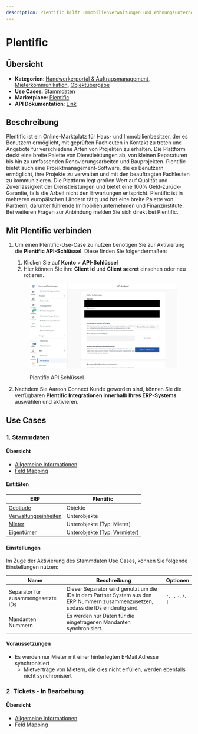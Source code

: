 ```yaml
---
description: Plentific hilft Immobilienverwaltungen und Wohnungsunternehmen
---
```


# Plentific

## Übersicht

* **Kategorien**: [Handwerkerportal & Auftragsmanagement](../kategorien/handwerkerportal-and-auftragsmanagement.md), [Mieterkommunikation](../kategorien/mieterkommunikation.md), [Objektübergabe](../kategorien/objektuebergabe.md)
* **Use Cases**: [Stammdaten](../use-cases/stammdaten.md)
* **Marketplace**: [Plentific](https://marketplace.aareon.com/de/listings/plentific)
* **API Dokumentation**: [Link](https://dev.plentific.com/api/client/latest)

## Beschreibung

Plentific ist ein Online-Marktplatz für Haus- und Immobilienbesitzer, der es Benutzern ermöglicht, mit geprüften Fachleuten in Kontakt zu treten und Angebote für verschiedene Arten von Projekten zu erhalten. Die Plattform deckt eine breite Palette von Dienstleistungen ab, von kleinen Reparaturen bis hin zu umfassenden Renovierungsarbeiten und Bauprojekten. Plentific bietet auch eine Projektmanagement-Software, die es Benutzern ermöglicht, ihre Projekte zu verwalten und mit den beauftragten Fachleuten zu kommunizieren. Die Plattform legt großen Wert auf Qualität und Zuverlässigkeit der Dienstleistungen und bietet eine 100% Geld-zurück-Garantie, falls die Arbeit nicht den Erwartungen entspricht. Plentific ist in mehreren europäischen Ländern tätig und hat eine breite Palette von Partnern, darunter führende Immobilienunternehmen und Finanzinstitute. Bei weiteren Fragen zur Anbindung melden Sie sich direkt bei Plentific.

## Mit Plentific verbinden

1.  Um einen Plentific-Use-Case zu nutzen benötigen Sie zur Aktivierung die **Plentific API-Schlüssel**. Diese finden Sie folgendermaßen:

    1. Klicken Sie auf **Konto** > **API-Schlüssel**
    2. Hier können Sie ihre **Client id** und **Client secret** einsehen oder neu rotieren.



    <figure><img src="../.gitbook/assets/image (2) (1) (1) (1) (1) (1).png" alt="" width="563"><figcaption><p>Plentific API Schlüssel</p></figcaption></figure>
2. Nachdem Sie Aareon Connect Kunde geworden sind, können Sie die verfügbaren **Plentific Integrationen innerhalb Ihres ERP-Systems** auswählen und aktivieren.

## Use Cases

### 1. Stammdaten

#### Übersicht

* [Allgemeine Informationen](../use-cases/stammdaten.md)
* [Feld Mapping](https://docs.google.com/spreadsheets/d/1b5iCRsnGxBGTXNzHzaNm0SlfRoIpbRofghzS-7HwbVc/edit#gid=1213044489\&fvid=23969279)

#### Entitäten

| ERP                                                            | Plentific                     |
| -------------------------------------------------------------- | ----------------------------- |
| [Gebäude](../entitaeten/gebaeude.md)                           | Objekte                       |
| [Verwaltungseinheiten](../kategorien/eigentuemerverwaltung.md) | Unterobjekte                  |
| [Mieter](../entitaeten/mieter.md)                              | Unterobjekte (Typ: Mieter)    |
| [Eigentümer](../entitaeten/eigentuemer.md)                     | Unterobjekte (Typ: Vermieter) |

#### Einstellungen

Im Zuge der Aktivierung des Stammdaten Use Cases, können Sie folgende Einstellungen nutzen:

<table><thead><tr><th width="165">Name</th><th width="450.33333333333326">Beschreibung</th><th>Optionen</th></tr></thead><tbody><tr><td>Separator für zusammengesetzte IDs</td><td>Dieser Separator wird genutzt um die IDs in dem Partner System aus den ERP Nummern zusammenzusetzen, sodass die IDs eindeutig sind.</td><td><code>-</code>, <code>_</code>, <code>.</code>, <code>/</code>, <code>|</code></td></tr><tr><td>Mandanten Nummern</td><td>Es werden nur Daten für die eingetragenen Mandanten synchronisiert.</td><td></td></tr></tbody></table>

#### Voraussetzungen

* Es werden nur Mieter mit einer hinterlegten E-Mail Adresse synchronisiert
  * Mietverträge von Mietern, die dies nicht erfüllen, werden ebenfalls nicht synchronisiert

### 2. Tickets - In Bearbeitung

#### Übersicht

* [Allgemeine Informationen](../use-cases/tickets.md)
* [Feld Mapping](https://docs.google.com/spreadsheets/d/1b5iCRsnGxBGTXNzHzaNm0SlfRoIpbRofghzS-7HwbVc/edit#gid=388591826\&fvid=1169857418)
